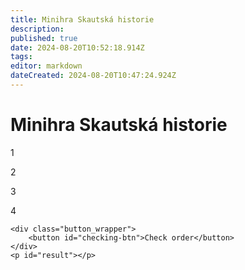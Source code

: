 ```yaml
---
title: Minihra Skautská historie
description: 
published: true
date: 2024-08-20T10:52:18.914Z
tags: 
editor: markdown
dateCreated: 2024-08-20T10:47:24.924Z
---
```


# Minihra Skautská historie


<div class="minigame">
  <div class="container_wrapper">
        <div class="container_start">
            <p class="draggable" draggable="true" data-order="10">1</p>
            <p class="draggable" draggable="true" data-order="20">2</p>
            <p class="draggable" draggable="true" data-order="30">3</p>
            <p class="draggable" draggable="true" data-order="40">4</p>
        </div>
        <div class="container_final"></div>
    </div>

    <div class="button_wrapper">
        <button id="checking-btn">Check order</button>
    </div>
    <p id="result"></p>
  </div>



